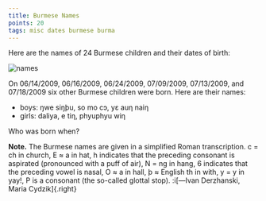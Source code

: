 ```yaml
---
title: Burmese Names
points: 20
tags: misc dates burmese burma
---
```


Here are the names of 24 Burmese children and their dates of birth:

![names](/pimg/iol2009i3-1.png)

On 06/14/2009, 06/16/2009, 06/24/2009, 07/09/2009, 07/13/2009, and 07/18/2009 six other
Burmese children were born. Here are their names:
- boys: ŋwe siŋþu, so mo cɔ, yɛ auƞ naiƞ
- girls: daliya, e tiƞ, phyuphyu wiƞ

Who was born when?

**Note.** The Burmese names are given in a simplified Roman transcription. c = ch in church, E ≈ a
in hat, h indicates that the preceding consonant is aspirated (pronounced with a puff of air), N =
ng in hang, 6 indicates that the preceding vowel is nasal, O ≈ a in hall, þ ≈ English th in with,
y = y in yay!, P is a consonant (the so-called glottal stop).
:i[—Ivan Derzhanski, Maria Cydzik]{.right}
